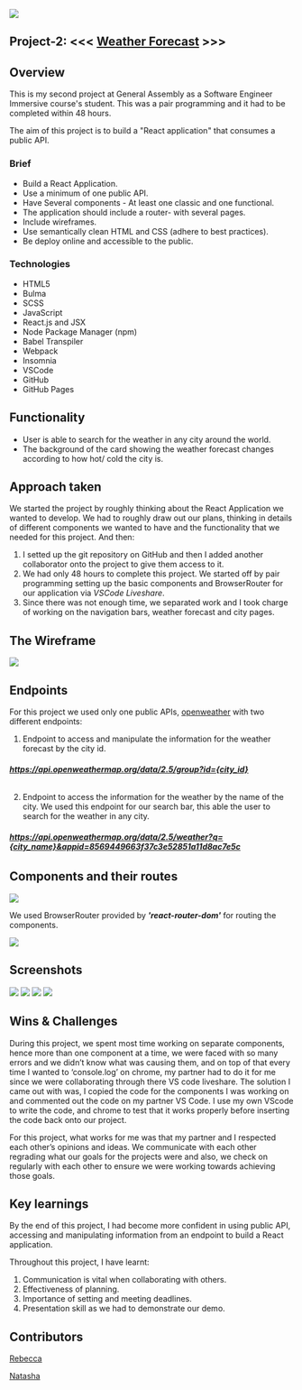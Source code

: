 ![](https://ga-dash.s3.amazonaws.com/production/assets/logo-9f88ae6c9c3871690e33280fcf557f33.png)

## Project-2: <<< [Weather Forecast](https://rebeccaacioadea.github.io/project-2) >>>

## Overview 

This is my second project at General Assembly as a Software Engineer Immersive course's student. This was a pair programming and it had to be completed within 48 hours.

The aim of this project is to build a "React application" that consumes a public API.

### Brief

* Build a React Application.
* Use a minimum of one public API.
* Have Several components - At least one classic and one functional.
* The application should include a router- with several pages.
* Include wireframes. 
* Use semantically clean HTML and CSS (adhere to best practices).
* Be deploy online and accessible to the public.

### Technologies

* HTML5
* Bulma
* SCSS
* JavaScript
* React.js and JSX 
* Node Package Manager (npm)
* Babel Transpiler
* Webpack
* Insomnia
* VSCode
* GitHub 
* GitHub Pages


## Functionality

* User is able to search for the weather in any city around the world.
* The background of the card showing the weather forecast changes according to how hot/ cold the city is. 

## Approach taken

We started the project by roughly thinking about the React Application we wanted to develop. 
We had to roughly draw out our plans, thinking in details of different components we wanted to have and the functionality that we needed for this project. And then:

1. I setted up the git repository on GitHub and then I added another collaborator onto the project to give them access to it. 
2. We had only 48 hours to complete this project. We started off by pair programming setting up the basic components and BrowserRouter for our application via *VSCode Liveshare*. 
3. Since there was not enough time, we separated work and I took charge of working on the navigation bars, weather forecast and city pages.


## The Wireframe

![](https://i.imgur.com/h56OKdSl.png)

## Endpoints

For this project we used only one public APIs, [openweather](https://openweathermap.org/api) with two different endpoints:

1. Endpoint to access and manipulate the information for the weather forecast by the city id.

###### ***https://api.openweathermap.org/data/2.5/group?id={city_id}***

2. Endpoint to access the information for the weather by the name of the city. We used this endpoint for our search bar, this able the user to search for the weather in any city.

###### ***https://api.openweathermap.org/data/2.5/weather?q={city_name}&appid=8569449663f37c3e52851a11d8ac7e5c***



## Components and their routes

![](https://i.imgur.com/OoaOJifm.png)

We used BrowserRouter provided by ***'react-router-dom'*** for routing the components.


![](https://i.imgur.com/w3O6MFyl.png)

## Screenshots

![](https://i.imgur.com/Jvp7HS7l.png)
![](https://i.imgur.com/sstJRRUm.png)
![](https://i.imgur.com/DUnvAiJm.png)
![](https://i.imgur.com/xkBi8RPm.png)


## Wins & Challenges 

During this project, we spent most time working on separate components, hence more than one component at a time, we were faced with so many errors and we didn’t know what was causing them, and on top of that every time I wanted to ‘console.log’ on chrome, my partner had to do it for me since we were collaborating through there VS code liveshare. The solution I came out with was, I copied the code for the components I was working on and commented out the code on my partner VS Code.  I use my own VScode to write the code, and chrome to test that it works properly before inserting the code back onto our project.

For this project, what works for me was that my partner and I respected each other’s opinions and ideas. We communicate with each other regrading what our goals for the projects were and also, we check on regularly with each other to ensure we were working towards achieving those goals. 

## Key learnings

By the end of this project, I had become more confident in using public API, accessing and manipulating information from an endpoint to build a React application.

Throughout this project, I have learnt:

1. Communication is vital when collaborating with others. 
2. Effectiveness of planning. 
3. Importance of setting and meeting deadlines.
4. Presentation skill as we had to demonstrate our demo.



## Contributors

[Rebecca](https://github.com/rebeccaacioadea)

[Natasha](https://github.com/lechmere)
